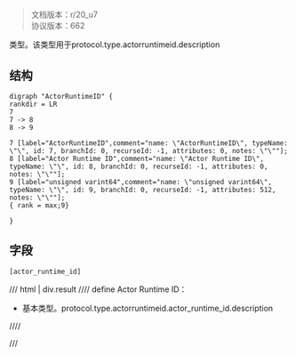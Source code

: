 # <!-- md:samp ActorRuntimeID -->

> 文档版本：r/20_u7<br/>协议版本：662

<!-- md:samp ActorRuntimeID -->类型。该类型用于protocol.type.actorruntimeid.description

## 结构

```viz
digraph "ActorRuntimeID" {
rankdir = LR
7
7 -> 8
8 -> 9

7 [label="ActorRuntimeID",comment="name: \"ActorRuntimeID\", typeName: \"\", id: 7, branchId: 0, recurseId: -1, attributes: 0, notes: \"\""];
8 [label="Actor Runtime ID",comment="name: \"Actor Runtime ID\", typeName: \"\", id: 8, branchId: 0, recurseId: -1, attributes: 0, notes: \"\""];
9 [label="unsigned varint64",comment="name: \"unsigned varint64\", typeName: \"\", id: 9, branchId: 0, recurseId: -1, attributes: 512, notes: \"\""];
{ rank = max;9}

}

```

## 字段

```title='ActorRuntimeID'
[actor_runtime_id]
```

/// html | div.result
//// define
Actor Runtime ID：<!-- md:samp unsigned varint64 -->

- 基本类型。protocol.type.actorruntimeid.actor_runtime_id.description


////

///

